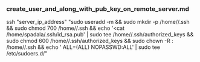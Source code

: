### create_user_and_along_with_pub_key_on_remote_server.md


ssh "server_ip_address" "sudo useradd -m <username> && sudo mkdir -p /home/<username>/.ssh && sudo chmod 700 /home/<username>/.ssh && echo '<cat /home/spadala/.ssh/id_rsa.pub' | sudo tee /home/<username>/.ssh/authorized_keys && sudo chmod 600 /home/<username>/.ssh/authorized_keys && sudo chown -R <username>:<username> /home/<username>/.ssh && echo '<username> ALL=(ALL) NOPASSWD:ALL' | sudo tee /etc/sudoers.d/<username>"
